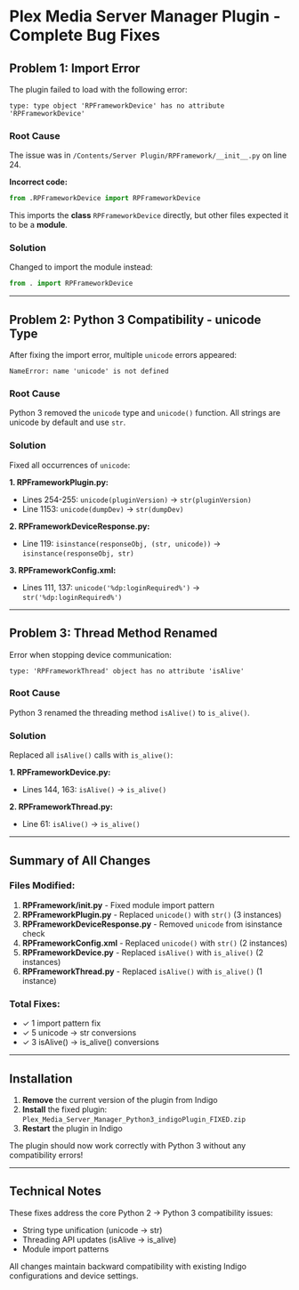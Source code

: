 # Plex Media Server Manager Plugin - Complete Bug Fixes

## Problem 1: Import Error
The plugin failed to load with the following error:
```
type: type object 'RPFrameworkDevice' has no attribute 'RPFrameworkDevice'
```

### Root Cause
The issue was in `/Contents/Server Plugin/RPFramework/__init__.py` on line 24.

**Incorrect code:**
```python
from .RPFrameworkDevice import RPFrameworkDevice
```

This imports the **class** `RPFrameworkDevice` directly, but other files expected it to be a **module**.

### Solution
Changed to import the module instead:
```python
from . import RPFrameworkDevice
```

---

## Problem 2: Python 3 Compatibility - unicode Type
After fixing the import error, multiple `unicode` errors appeared:
```
NameError: name 'unicode' is not defined
```

### Root Cause
Python 3 removed the `unicode` type and `unicode()` function. All strings are unicode by default and use `str`.

### Solution
Fixed all occurrences of `unicode`:

**1. RPFrameworkPlugin.py:**
- Lines 254-255: `unicode(pluginVersion)` → `str(pluginVersion)`
- Line 1153: `unicode(dumpDev)` → `str(dumpDev)`

**2. RPFrameworkDeviceResponse.py:**
- Line 119: `isinstance(responseObj, (str, unicode))` → `isinstance(responseObj, str)`

**3. RPFrameworkConfig.xml:**
- Lines 111, 137: `unicode('%dp:loginRequired%')` → `str('%dp:loginRequired%')`

---

## Problem 3: Thread Method Renamed
Error when stopping device communication:
```
type: 'RPFrameworkThread' object has no attribute 'isAlive'
```

### Root Cause
Python 3 renamed the threading method `isAlive()` to `is_alive()`.

### Solution
Replaced all `isAlive()` calls with `is_alive()`:

**1. RPFrameworkDevice.py:**
- Lines 144, 163: `isAlive()` → `is_alive()`

**2. RPFrameworkThread.py:**
- Line 61: `isAlive()` → `is_alive()`

---

## Summary of All Changes

### Files Modified:
1. **RPFramework/__init__.py** - Fixed module import pattern
2. **RPFrameworkPlugin.py** - Replaced `unicode()` with `str()` (3 instances)
3. **RPFrameworkDeviceResponse.py** - Removed `unicode` from isinstance check
4. **RPFrameworkConfig.xml** - Replaced `unicode()` with `str()` (2 instances)
5. **RPFrameworkDevice.py** - Replaced `isAlive()` with `is_alive()` (2 instances)
6. **RPFrameworkThread.py** - Replaced `isAlive()` with `is_alive()` (1 instance)

### Total Fixes:
- ✓ 1 import pattern fix
- ✓ 5 unicode → str conversions
- ✓ 3 isAlive() → is_alive() conversions

---

## Installation
1. **Remove** the current version of the plugin from Indigo
2. **Install** the fixed plugin: `Plex_Media_Server_Manager_Python3_indigoPlugin_FIXED.zip`
3. **Restart** the plugin in Indigo

The plugin should now work correctly with Python 3 without any compatibility errors!

---

## Technical Notes
These fixes address the core Python 2 → Python 3 compatibility issues:
- String type unification (unicode → str)
- Threading API updates (isAlive → is_alive)
- Module import patterns

All changes maintain backward compatibility with existing Indigo configurations and device settings.

